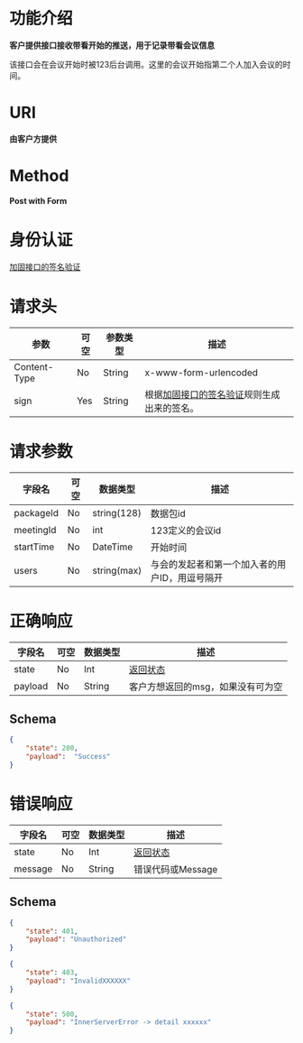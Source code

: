 # 功能介绍
**客户提供接口接收带看开始的推送，用于记录带看会议信息**

该接口会在会议开始时被123后台调用。这里的会议开始指第二个人加入会议的时间。

# URI

**由客户方提供**


# Method
**Post with Form**


# 身份认证
[加固接口的签名验证](../Agreement/StongValidation.md)


# 请求头
| 参数         | 可空 | 参数类型 | 描述                                                         |
| ------------ | ---- | -------- | ------------------------------------------------------------ |
| Content-Type | No   | String   | x-www-form-urlencoded                                        |
| sign         | Yes  | String   | 根据[加固接口的签名验证](../Agreement/StongValidation.md)规则生成出来的签名。 |


# 请求参数
| 字段名    | 可空 | 数据类型    | 描述                                           |
| --------- | ---- | ----------- | ---------------------------------------------- |
| packageId | No   | string(128) | 数据包id                                       |
| meetingId | No   | int         | 123定义的会议id                                |
| startTime | No   | DateTime    | 开始时间                                       |
| users     | No   | string(max) | 与会的发起者和第一个加入者的用户ID，用逗号隔开 |


# 正确响应
| 字段名  | 可空 | 数据类型 | 描述                                         |
| ------- | ---- | -------- | -------------------------------------------- |
| state   | No   | Int      | [返回状态](../Agreement/APIResponseState.md) |
| payload | No   | String   | 客户方想返回的msg，如果没有可为空            |

## Schema
```json
{
    "state": 200,
    "payload":  "Success"
}
```

# 错误响应
| 字段名  | 可空 | 数据类型 | 描述                                         |
| ------- | ---- | -------- | -------------------------------------------- |
| state   | No   | Int      | [返回状态](../Agreement/APIResponseState.md) |
| message | No   | String   | 错误代码或Message                            |

## Schema 
``` json
{
    "state": 401,
    "payload": "Unauthorized"
}
```

``` json
{
    "state": 403,
    "payload": "InvalidXXXXXX"
}
```

``` json
{
    "state": 500,
    "payload": "InnerServerError -> detail xxxxxx"
}
```